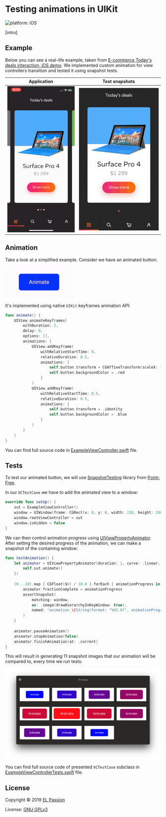# Testing animations in UIKit

![platform: iOS](https://img.shields.io/badge/platform-iOS-blue.svg)

[intro]

## Example

Below you can see a real-life example, taken from [E-commerce Today's deals interaction, iOS demo](https://github.com/elpassion/ecommerce-ios-demo). We implemented custom animation for view controllers transition and tested it using snapshot tests.

|Application|Test snapshots|
|:-:|:-:|
|![Ecommerce app](ecommerce_app.gif)|![Test snapshots](ecommerce_snapshots.gif)|

## Animation

Take a look at a simplified example. Consider we have an animated button:

![Button animation](button_animation.gif)

It's implemented using native `UIKit` keyframes animation API:

```swift
func animate() {
    UIView.animateKeyframes(
        withDuration: 2,
        delay: 0,
        options: [],
        animations: {
            UIView.addKeyframe(
                withRelativeStartTime: 0,
                relativeDuration: 0.5,
                animations: {
                    self.button.transform = CGAffineTransform(scaleX: 1.5, y: 1.5)
                    self.button.backgroundColor = .red
                }
            )
            UIView.addKeyframe(
                withRelativeStartTime: 0.5,
                relativeDuration: 0.5,
                animations: {
                    self.button.transform = .identity
                    self.button.backgroundColor = .blue
                }
            )
        }
    )
}
```

You can find full source code in [ExampleViewController.swift](ExampleViewController.swift) file.

## Tests

To test our animated button, we will use [SnapshotTesting](https://github.com/pointfreeco/swift-snapshot-testing) library from [Point-Free](https://www.pointfree.co).

In our `XCTestCase` we have to add the animated view to a window:

```swift
override func setUp() {
    sut = ExampleViewController()
    window = UIWindow(frame: CGRect(x: 0, y: 0, width: 220, height: 100))
    window.rootViewController = sut
    window.isHidden = false
}
```

We can then control animation progress using [UIViewPropertyAnimator](https://developer.apple.com/documentation/uikit/uiviewpropertyanimator). After setting the desired progress of the animation, we can make a snapshot of the containing window:


```swift
func testAnimation() {
    let animator = UIViewPropertyAnimator(duration: 1, curve: .linear, animations: {
        self.sut.animate()
    })

    (0...10).map { CGFloat($0) / 10.0 }.forEach { animationProgress in
        animator.fractionComplete = animationProgress
        assertSnapshot(
            matching: window,
            as: .image(drawHierarchyInKeyWindow: true),
            named: "animation_\(String(format: "%02.0f", animationProgress * 10))"
        )
    }

    animator.pauseAnimation()
    animator.stopAnimation(false)
    animator.finishAnimation(at: .current)
}
```

This will result in generating 11 snapshot images that our animation will be compared to, every time we run tests:

![Button animation snapshots](button_snapshots.png)

You can find full source code of presented `XCTestCase` subclass in [ExampleViewControllerTests.swift](ExampleViewControllerTests.swift) file.

## License

Copyright © 2019 [EL Passion](https://www.elpassion.com)

License: [GNU GPLv3](../../LICENSE)
